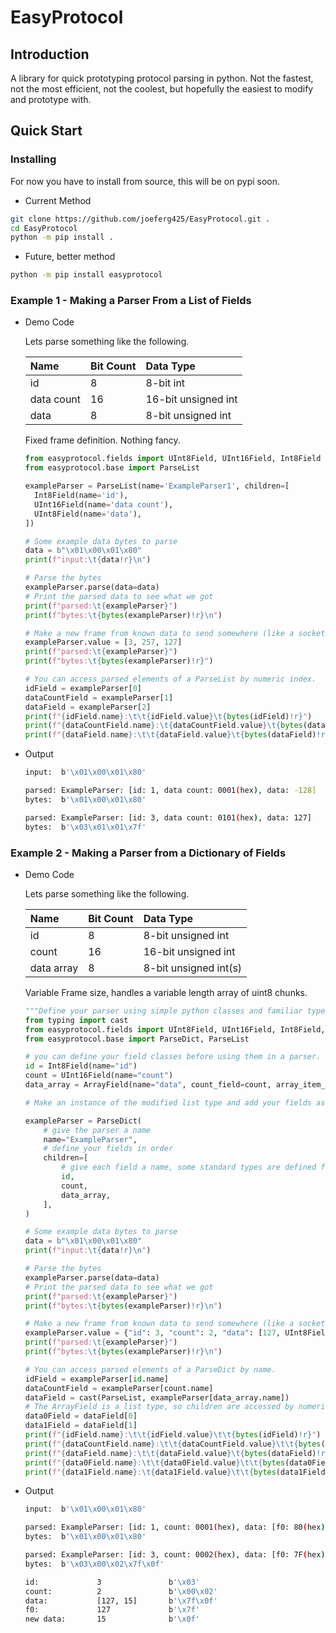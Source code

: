 # EasyProtocol

## Introduction

A library for quick prototyping protocol parsing in python. Not the fastest, not the most efficient, not the coolest, but hopefully the easiest to modify and prototype with.

## Quick Start

### Installing

For now you have to install from source, this will be on pypi soon.

- Current Method

```bash
git clone https://github.com/joeferg425/EasyProtocol.git .
cd EasyProtocol
python -m pip install .
```

- Future, better method

```bash
python -m pip install easyprotocol
```

### Example 1 - Making a Parser From a List of Fields

- Demo Code

  Lets parse something like the following.

  | Name       | Bit Count | Data Type           |
  |:--         |:--        |:--                  |
  | id         | 8         | 8-bit int           |
  | data count | 16        | 16-bit unsigned int |
  | data       | 8         | 8-bit unsigned int  |

  Fixed frame definition. Nothing fancy.

  ```python
  from easyprotocol.fields import UInt8Field, UInt16Field, Int8Field
  from easyprotocol.base import ParseList

  exampleParser = ParseList(name='ExampleParser1', children=[
    Int8Field(name='id'),
    UInt16Field(name='data count'),
    UInt8Field(name='data'),
  ])

  # Some example data bytes to parse
  data = b"\x01\x00\x01\x80"
  print(f"input:\t{data!r}\n")

  # Parse the bytes
  exampleParser.parse(data=data)
  # Print the parsed data to see what we got
  print(f"parsed:\t{exampleParser}")
  print(f"bytes:\t{bytes(exampleParser)!r}\n")

  # Make a new frame from known data to send somewhere (like a socket)
  exampleParser.value = [3, 257, 127]
  print(f"parsed:\t{exampleParser}")
  print(f"bytes:\t{bytes(exampleParser)!r}")

  # You can access parsed elements of a ParseList by numeric index.
  idField = exampleParser[0]
  dataCountField = exampleParser[1]
  dataField = exampleParser[2]
  print(f"{idField.name}:\t\t{idField.value}\t{bytes(idField)!r}")
  print(f"{dataCountField.name}:\t{dataCountField.value}\t{bytes(dataCountField)!r}")
  print(f"{dataField.name}:\t\t{dataField.value}\t{bytes(dataField)!r}")
  ```

- Output

  ```bash
  input:  b'\x01\x00\x01\x80'

  parsed: ExampleParser: [id: 1, data count: 0001(hex), data: -128]
  bytes:  b'\x01\x00\x01\x80'

  parsed: ExampleParser: [id: 3, data count: 0101(hex), data: 127]
  bytes:  b'\x03\x01\x01\x7f'
  ```

### Example 2 - Making a Parser from a Dictionary of Fields

- Demo Code

  Lets parse something like the following.

  | Name       | Bit Count | Data Type              |
  |:--         |:--        |:--                     |
  | id         | 8         | 8-bit unsigned int     |
  | count      | 16        | 16-bit unsigned int    |
  | data array | 8         | 8-bit unsigned int(s)  |

  Variable Frame size, handles a variable length array of uint8 chunks.

  ```python
  """Define your parser using simple python classes and familiar types."""
  from typing import cast
  from easyprotocol.fields import UInt8Field, UInt16Field, Int8Field, ArrayField
  from easyprotocol.base import ParseDict, ParseList

  # you can define your field classes before using them in a parser.
  id = Int8Field(name="id")
  count = UInt16Field(name="count")
  data_array = ArrayField(name="data", count_field=count, array_item_class=UInt8Field)

  # Make an instance of the modified list type and add your fields as the list items.

  exampleParser = ParseDict(
      # give the parser a name
      name="ExampleParser",
      # define your fields in order
      children=[
          # give each field a name, some standard types are defined for you.
          id,
          count,
          data_array,
      ],
  )

  # Some example data bytes to parse
  data = b"\x01\x00\x01\x80"
  print(f"input:\t{data!r}\n")

  # Parse the bytes
  exampleParser.parse(data=data)
  # Print the parsed data to see what we got
  print(f"parsed:\t{exampleParser}")
  print(f"bytes:\t{bytes(exampleParser)!r}\n")

  # Make a new frame from known data to send somewhere (like a socket)
  exampleParser.value = {"id": 3, "count": 2, "data": [127, UInt8Field(name="new data", value=15)]}
  print(f"parsed:\t{exampleParser}")
  print(f"bytes:\t{bytes(exampleParser)!r}\n")

  # You can access parsed elements of a ParseDict by name.
  idField = exampleParser[id.name]
  dataCountField = exampleParser[count.name]
  dataField = cast(ParseList, exampleParser[data_array.name])
  # The ArrayField is a list type, so children are accessed by numeric index.
  data0Field = dataField[0]
  data1Field = dataField[1]
  print(f"{idField.name}:\t\t{idField.value}\t\t{bytes(idField)!r}")
  print(f"{dataCountField.name}:\t\t{dataCountField.value}\t\t{bytes(dataCountField)!r}")
  print(f"{dataField.name}:\t\t{dataField.value}\t{bytes(dataField)!r}")
  print(f"{data0Field.name}:\t\t{data0Field.value}\t\t{bytes(data0Field)!r}")
  print(f"{data1Field.name}:\t{data1Field.value}\t\t{bytes(data1Field)!r}")
  ```

- Output

  ```bash
  input:  b'\x01\x00\x01\x80'

  parsed: ExampleParser: [id: 1, count: 0001(hex), data: [f0: 80(hex)]]
  bytes:  b'\x01\x00\x01\x80'

  parsed: ExampleParser: [id: 3, count: 0002(hex), data: [f0: 7F(hex), new data: 0F(hex)]]
  bytes:  b'\x03\x00\x02\x7f\x0f'

  id:             3               b'\x03'
  count:          2               b'\x00\x02'
  data:           [127, 15]       b'\x7f\x0f'
  f0:             127             b'\x7f'
  new data:       15              b'\x0f'
  ```
